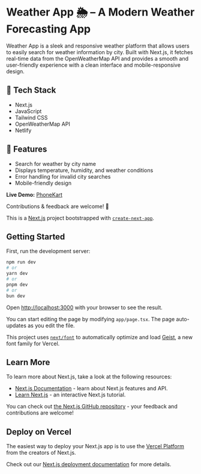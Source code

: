 # Weather App 🌦️ – A Modern Weather Forecasting App 

Weather App is a sleek and responsive weather platform that allows users to easily search for weather information by city. Built with Next.js, it fetches real-time data from the OpenWeatherMap API and provides a smooth and user-friendly experience with a clean interface and mobile-responsive design.

## 🔹 Tech Stack  
- Next.js  
- JavaScript
- Tailwind CSS
- OpenWeatherMap API
- Netlify  

## 🔹 Features  
- Search for weather by city name
- Displays temperature, humidity, and weather conditions
- Error handling for invalid city searches
- Mobile-friendly design


**Live Demo:** [PhoneKart](https://phonekartpk.netlify.app/)  

Contributions & feedback are welcome! 🚀


This is a [Next.js](https://nextjs.org) project bootstrapped with [`create-next-app`](https://nextjs.org/docs/app/api-reference/cli/create-next-app).

## Getting Started

First, run the development server:

```bash
npm run dev
# or
yarn dev
# or
pnpm dev
# or
bun dev
```

Open [http://localhost:3000](http://localhost:3000) with your browser to see the result.

You can start editing the page by modifying `app/page.tsx`. The page auto-updates as you edit the file.

This project uses [`next/font`](https://nextjs.org/docs/app/building-your-application/optimizing/fonts) to automatically optimize and load [Geist](https://vercel.com/font), a new font family for Vercel.

## Learn More

To learn more about Next.js, take a look at the following resources:

- [Next.js Documentation](https://nextjs.org/docs) - learn about Next.js features and API.
- [Learn Next.js](https://nextjs.org/learn) - an interactive Next.js tutorial.

You can check out [the Next.js GitHub repository](https://github.com/vercel/next.js) - your feedback and contributions are welcome!

## Deploy on Vercel

The easiest way to deploy your Next.js app is to use the [Vercel Platform](https://vercel.com/new?utm_medium=default-template&filter=next.js&utm_source=create-next-app&utm_campaign=create-next-app-readme) from the creators of Next.js.

Check out our [Next.js deployment documentation](https://nextjs.org/docs/app/building-your-application/deploying) for more details.

